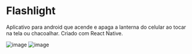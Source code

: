 # Flashlight

Aplicativo para android que acende e apaga a lanterna do celular ao tocar na tela ou chacoalhar.
Criado com React Native.

![image](https://user-images.githubusercontent.com/100004420/176271755-92389e70-9d21-490f-923b-c28cd82069a0.png)
![image](https://user-images.githubusercontent.com/100004420/176271836-f2226e9e-af59-4464-915e-67dd7bdc1929.png)
